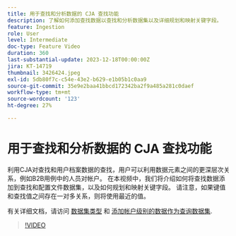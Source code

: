 ```yaml
---
title: 用于查找和分析数据的 CJA 查找功能
description: 了解如何添加查找数据以查找和分析数据集以及详细规划和映射关键字段。
feature: Ingestion
role: User
level: Intermediate
doc-type: Feature Video
duration: 360
last-substantial-update: 2023-12-18T00:00:00Z
jira: KT-14719
thumbnail: 3426424.jpeg
exl-id: 5db80f7c-c54e-43e2-b629-e1b05b1c0aa9
source-git-commit: 35e9e2baa41bbcd172342ba2f9a485a281c0daef
workflow-type: tm+mt
source-wordcount: '123'
ht-degree: 27%

---
```


# 用于查找和分析数据的 CJA 查找功能

利用CJA对查找和用户档案数据的查找，用户可以利用数据元素之间的更深层次关系，例如B2B用例中的人员对帐户。  在本视频中，我们将介绍如何将查找数据添加到查找和配置文件数据集，以及如何规划和映射关键字段。  请注意，如果键值和查找值之间存在一对多关系，则将使用最近的值。

有关详细文档，请访问 [数据集类型](https://experienceleague.adobe.com/docs/analytics-platform/using/cja-connections/create-connection.html?lang=en#dataset-types) 和 [添加帐户级别的数据作为查询数据集](https://experienceleague.adobe.com/docs/analytics-platform/using/cja-usecases/b2b/b2b.html?lang=en).

>[!VIDEO](https://video.tv.adobe.com/v/3426424/?learn=on)
